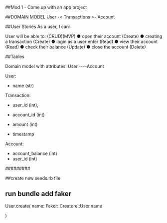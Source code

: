 ##Mod 1 - Come up with an app project 

##DOMAIN MODEL
User -< Transactions >- Account 


##User Stories 
As a user, I can: 

User will be able to: (CRUD)(MVP)
●	open their account (Create)
●	creating a transaction (Create)
●	login as a user enter (Read)
●	view their account (Read)
●	check their balance (Update)
●	close the account (Delete)



##Tables

Domain model with attributes: 
    User --<Transactions>--Account

User: 
-	name (str)

Transaction: 
-	user_id (int), 
-	account_id (int)
-	amount (int)

-	timestamp

Account: 
-	account_balance (int) 
-	user_id (int)

 

#########
  
 
##create new seeds.rb file 
## run bundle add faker

User.create(
  name: Faker::Creature::User.name
  
)

 ##


